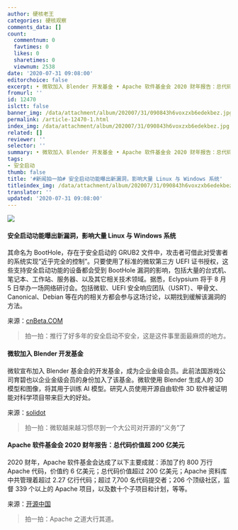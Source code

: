 ```yaml
---
author: 硬核老王
categories: 硬核观察
comments_data: []
count:
  commentnum: 0
  favtimes: 0
  likes: 0
  sharetimes: 0
  viewnum: 2538
date: '2020-07-31 09:08:00'
editorchoice: false
excerpt: • 微软加入 Blender 开发基金 • Apache 软件基金会 2020 财年报告：总代码价值超 200 亿美元
fromurl: ''
id: 12470
islctt: false
banner_img: /data/attachment/album/202007/31/090843h6voxzxb6edekbez.jpg
permalink: /article-12470-1.html
index_img: /data/attachment/album/202007/31/090843h6voxzxb6edekbez.jpg
related: []
reviewer: ''
selector: ''
summary: • 微软加入 Blender 开发基金 • Apache 软件基金会 2020 财年报告：总代码价值超 200 亿美元
tags:
- 安全启动
thumb: false
title: '#新闻拍一拍# 安全启动功能曝出新漏洞，影响大量 Linux 与 Windows 系统'
titleindex_img: /data/attachment/album/202007/31/090843h6voxzxb6edekbez.jpg
translator: ''
updated: '2020-07-31 09:08:00'
---
```


![](/data/attachment/album/202007/31/090843h6voxzxb6edekbez.jpg)


#### 安全启动功能曝出新漏洞，影响大量 Linux 与 Windows 系统


其命名为 BootHole，存在于安全启动的 GRUB2 文件中，攻击者可借此对受害者的系统实现“近乎完全的控制”。只要使用了标准的微软第三方 UEFI 证书授权，这些支持安全启动功能的设备都会受到 BootHole 漏洞的影响，包括大量的台式机、笔记本、工作站、服务器、以及其它相关技术领域。据悉，Eclypsium 将于 8 月 5 日举办一场网络研讨会。包括微软、UEFI 安全响应团队（USRT）、甲骨文、Canonical、Debian 等在内的相关方都会参与这场讨论，以期找到缓解该漏洞的方法。


来源：[cnBeta.COM](https://www.cnbeta.com/articles/tech/1009469.htm)



> 
> 拍一拍：推行了好多年的安全启动不安全，这是这件事里面最麻烦的地方。
> 
> 
> 


#### 微软加入 Blender 开发基金


微软宣布加入 Blender 基金会的开发基金，成为企业金级会员。此前法国游戏公司育碧也以企业金级会员的身份加入了该基金。微软使用 Blender 生成人的 3D 模型和图像，将其用于训练 AI 模型。研究人员使用开源自由软件 3D 软件被证明能对科学项目带来巨大的好处。


来源：[solidot](https://www.solidot.org/story?sid=65096)



> 
> 拍一拍：微软越来越习惯尽到一个大公司对开源的“义务”了
> 
> 
> 


#### Apache 软件基金会 2020 财年报告：总代码价值超 200 亿美元


2020 财年，Apache 软件基金会达成了以下主要成就：添加了约 800 万行 Apache 代码，价值约 6 亿美元；总代码价值超过 200 亿美元；Apache 资料库中共管理着超过 2.27 亿行代码；超过 7,700 名代码提交者；206 个顶级社区，监督 339 个以上的 Apache 项目，以及数十个子项目和计划，等等。


来源：[开源中国](https://www.oschina.net/news/117590/asf-fy2020-annual-report)



> 
> 拍一拍：Apache 之道大行其道。
> 
> 
>